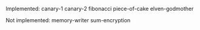 Implemented:
canary-1
canary-2
fibonacci
piece-of-cake
elven-godmother

Not implemented:
memory-writer
sum-encryption


